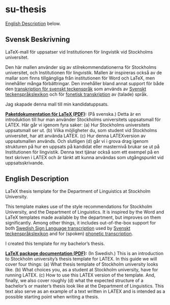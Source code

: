 su-thesis
=========
[English Description](#english-description) below.

Svensk Beskrivning
------------------
LaTeX-mall för uppsatser vid Institutionen för lingvistik vid Stockholms
universitet.

Den här mallen använder sig av stilrekommendationerna för Stockholms
universitet, och Institutionen för lingvistik. Mallen är inspireras också av de
mallar som finns tillgängliga från institutionen för Word och LaTeX, men
innehåller många förbättringar. Den innehåller bland annat support för både den
[transkription för svenskt teckenspråk][STS] som används av [Svenskt
teckenspråkslexikon] och för [fonetisk transkription][IPA] av (talade) språk.

Jag skapade denna mall till min kandidatuppsats.

**[Paketdokumentation för LaTeX (PDF)](su-thesis.pdf):** (På svenska.) Detta är
en introduktion till hur man använder Stockholms universitets uppsatsmall för
LATEX. Här går vi igenom fyra saker: (a) Hur Stockholms universitets
uppsatsmall ser ut. (b) Vilka möjligheter du, som student vid Stockholms
universitet, har att använda LATEX. (c) Hur denna LATEX­version av
uppsatsmallen används. Och slutligen (d) går vi i grova drag igenom strukturen
på hur en uppsats på kandidat­ eller masternivå brukar se ut på Institutionen
för lingvistik. Denna text tjänar också som ett exempel på en text skriven i
LATEX och är tänkt att kunna användas som utgångspunkt vid uppsatsskrivande.


English Description
-------------------
LaTeX thesis template for the Department of Linguistics at Stockholm
University.

This template makes use of the style recommendations for Stockholm University,
and the Department of Linguistics. It is inspired by the Word and LaTeX
templates made available by the department, but improves on them significantly.
Among other things, it includes out-of-the-box support for both [Swedish Sign
Language transcription][STS] used by [Svenskt teckenspråkslexikon] and for
(spoken) [phonetic transcription][IPA].

I created this template for my bachelor’s thesis.

**[LaTeX package documentation (PDF)](su-thesis.pdf):** (In Swedish.) This is
an introduction to Stockholm university’s thesis template for LATEX. In this
guide we will cover four things: (a) What thesis template of Stockholm
university looks like. (b) What choices you, as a student at Stockholm
university, have for running LATEX. (c) How to use this LATEX version of the
template. And, finally, we also cover roughly (d) what the expected structure
of a bachelor’s or master’s thesis look like at the Department of Linguistics.
This text also serve as an example of a text written in LATEX and is intended
as a possible starting point when writing a thesis.

[STS]: https://zrajm.github.io/teckentranskription/intro.html "Swedish Sign Language transcription"

[IPA]: https://en.wikipedia.org/wiki/International_Phonetic_Alphabet "International Phonetic Alphabet"

[Svenskt teckenspråkslexikon]: https://teckensprakslexikon.su.se/


<!--[eof]-->
